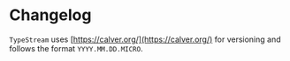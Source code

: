 # Changelog

`TypeStream` uses [https://calver.org/](https://calver.org/) for versioning and follows the format `YYYY.MM.DD.MICRO`.

<!-- marker -->

